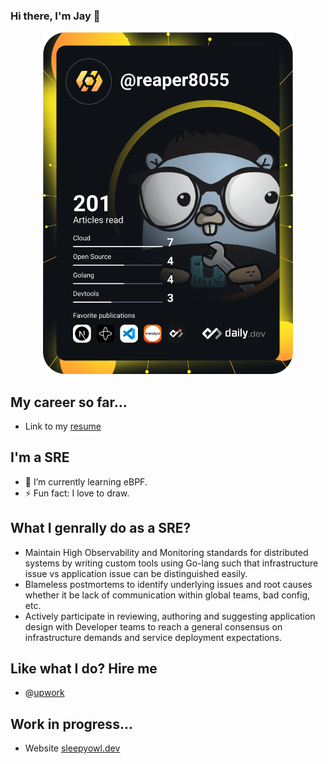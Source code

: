 ### Hi there, I'm Jay 👋

<p align="center">
<a href="https://app.daily.dev/DailyDevTips"><img src="https://github.com/reaper8055/reaper8055/blob/master/devcard.svg" width="400" alt="reaper8055's Dev Card"/></a>
</p>

## My career so far...
- Link to my [resume](https://github.com/reaper8055/reaper8055/files/10508318/resume_compressed.pdf)

## I'm a SRE 
- 🌱 I’m currently learning eBPF.
- ⚡ Fun fact: I love to draw.

## What I genrally do as a SRE?
- Maintain High Observability and Monitoring standards for distributed systems by writing custom tools using Go-lang such that infrastructure issue vs application issue can be distinguished easily.
- Blameless postmortems to identify underlying issues and root causes whether it be lack of communication within global teams, bad config, etc.
- Actively participate in reviewing, authoring and suggesting application design with Developer teams to reach a general consensus on infrastructure demands and service deployment expectations.

## Like what I do? Hire me
- @[upwork](https://www.upwork.com/freelancers/reaper8055)

## Work in progress... 
- Website [sleepyowl.dev](https://sleepyowl.dev/)
